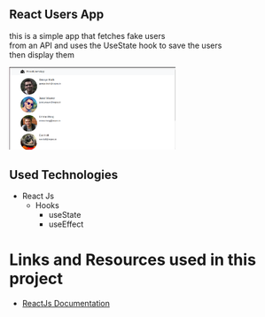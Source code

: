 ## React Users App

this is a simple app that fetches fake users <br />
from an API and uses the UseState hook to save the users <br />
then display them

<img src='/src/assets/images/react-users-app.png' width='300px' />

## Used Technologies
- React Js
    - Hooks
        - useState
        - useEffect

# Links and Resources used in this project
- [ReactJs Documentation](https://reactjs.org/)
